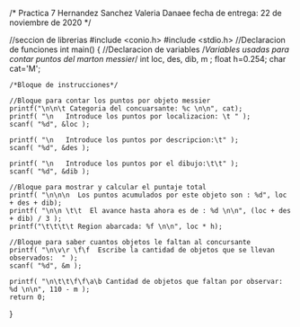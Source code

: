 /* 
Practica 7                                   Hernandez Sanchez Valeria Danaee
fecha de entrega: 22 de noviembre de 2020
*/

//seccion de librerias
#include <conio.h>
#include <stdio.h>
//Declaracion de funciones
int main()
{
	//Declaracion de variables
	/*Variables usadas para contar puntos del marton messier*/
    int loc, des, dib, m ;
    float h=0.254;
    char cat='M';
    
    /*Bloque de instrucciones*/
    
    //Bloque para contar los puntos por objeto messier
    printf("\n\n\t Categoria del concuarsante: %c \n\n", cat);
    printf( "\n   Introduce los puntos por localizacion: \t " );
    scanf( "%d", &loc );

    printf( "\n   Introduce los puntos por descripcion:\t" );
    scanf( "%d", &des );
    
    printf( "\n   Introduce los puntos por el dibujo:\t\t" );
    scanf( "%d", &dib );
    
    //Bloque para mostrar y calcular el puntaje total
    printf( "\n\n\n  Los puntos acumulados por este objeto son : %d", loc + des + dib);
    printf( "\n\n \t\t  El avance hasta ahora es de : %d \n\n", (loc + des + dib) / 3 );
    printf("\t\t\t\t Region abarcada: %f \n\n", loc * h);
 
    //Bloque para saber cuantos objetos le faltan al concursante 
    printf( "\n\v\r \f\f  Escribe la cantidad de objetos que se llevan observados:  " );
    scanf( "%d", &m );
    
    printf( "\n\t\t\f\f\a\b Cantidad de objetos que faltan por observar: %d \n\n", 110 - m );
    return 0;
}
